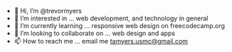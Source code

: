 - 👋 Hi, I’m @trevormyers
- 👀 I’m interested in ... web development, and technology in general
- 🌱 I’m currently learning ... responsive web design on freecodecamp.org
- 💞️ I’m looking to collaborate on ... web design and apps
- 📫 How to reach me ... email me tamyers.usmc@gmail.com

<!---
trevormyers/trevormyers is a ✨ special ✨ repository because its `README.md` (this file) appears on your GitHub profile.
You can click the Preview link to take a look at your changes.
--->
